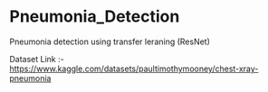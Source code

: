 # Pneumonia_Detection
Pneumonia detection using transfer leraning (ResNet)

Dataset Link :- https://www.kaggle.com/datasets/paultimothymooney/chest-xray-pneumonia

